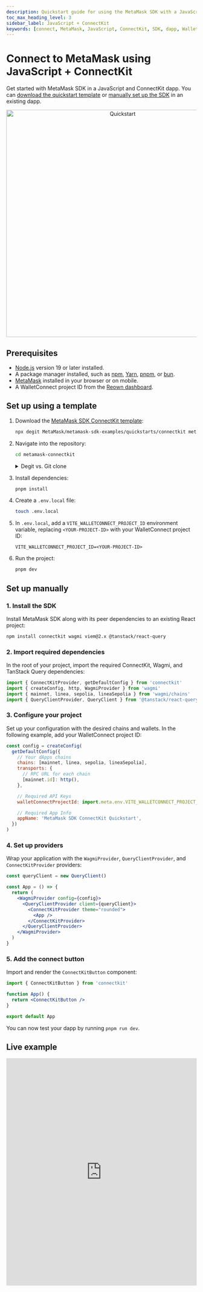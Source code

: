 ```yaml
---
description: Quickstart guide for using the MetaMask SDK with a JavaScript and ConnectKit dapp.
toc_max_heading_level: 3
sidebar_label: JavaScript + ConnectKit
keywords: [connect, MetaMask, JavaScript, ConnectKit, SDK, dapp, Wallet SDK]
---
```


# Connect to MetaMask using JavaScript + ConnectKit

Get started with MetaMask SDK in a JavaScript and ConnectKit dapp.
You can [download the quickstart template](#set-up-using-a-template) or [manually set up the SDK](#set-up-manually) in an existing dapp.

<p align="center">
  <a href="https://metamask-connectkit-demo.vercel.app/" target="_blank">
    <img src={require("../_assets/quickstart.jpg").default} alt="Quickstart" width="600px" />
  </a>
</p>

## Prerequisites

- [Node.js](https://nodejs.org/) version 19 or later installed.
- A package manager installed, such as [npm](https://docs.npmjs.com/downloading-and-installing-node-js-and-npm), [Yarn](https://yarnpkg.com/), [pnpm](https://pnpm.io/installation), or [bun](https://bun.sh/).
- [MetaMask](https://metamask.io/) installed in your browser or on mobile.
- A WalletConnect project ID from the [Reown dashboard](https://dashboard.reown.com/sign-in).

## Set up using a template

1. Download the [MetaMask SDK ConnectKit template](https://github.com/MetaMask/metamask-sdk-examples/tree/main/quickstarts/connectkit):

   ```bash
   npx degit MetaMask/metamask-sdk-examples/quickstarts/connectkit metamask-connectkit
   ```

2. Navigate into the repository:

   ```bash
   cd metamask-connectkit
   ```

    <details>
    <summary>Degit vs. Git clone</summary>
    <div>

   `degit` is a tool that enables cloning only the directory structure from a GitHub repository, without retrieving the entire repository.

   Alternatively, you can use `git clone`, which will download the entire repository.
   To do so, clone the MetaMask SDK examples repository and navigate into the `quickstarts/connectkit` directory:

   ```bash
   git clone https://github.com/MetaMask/metamask-sdk-examples
   cd metamask-sdk-examples/quickstarts/connectkit
   ```

    </div>
    </details>

3. Install dependencies:

   ```bash
   pnpm install
   ```

4. Create a `.env.local` file:

   ```bash
   touch .env.local
   ```

5. In `.env.local`, add a `VITE_WALLETCONNECT_PROJECT_ID` environment variable, replacing `<YOUR-PROJECT-ID>` with your WalletConnect project ID:

   ```text title=".env.local"
   VITE_WALLETCONNECT_PROJECT_ID=<YOUR-PROJECT-ID>
   ```

6. Run the project:

   ```bash
   pnpm dev
   ```

## Set up manually

### 1. Install the SDK

Install MetaMask SDK along with its peer dependencies to an existing React project:

```bash npm2yarn
npm install connectkit wagmi viem@2.x @tanstack/react-query
```

### 2. Import required dependencies

In the root of your project, import the required ConnectKit, Wagmi, and TanStack Query dependencies:

```jsx
import { ConnectKitProvider, getDefaultConfig } from 'connectkit'
import { createConfig, http, WagmiProvider } from 'wagmi'
import { mainnet, linea, sepolia, lineaSepolia } from 'wagmi/chains'
import { QueryClientProvider, QueryClient } from '@tanstack/react-query'
```

### 3. Configure your project

Set up your configuration with the desired chains and wallets.
In the following example, add your WalletConnect project ID:

```jsx
const config = createConfig(
  getDefaultConfig({
    // Your dApps chains
    chains: [mainnet, linea, sepolia, lineaSepolia],
    transports: {
      // RPC URL for each chain
      [mainnet.id]: http(),
    },

    // Required API Keys
    walletConnectProjectId: import.meta.env.VITE_WALLETCONNECT_PROJECT_ID,

    // Required App Info
    appName: 'MetaMask SDK ConnectKit Quickstart',
  })
)
```

### 4. Set up providers

Wrap your application with the `WagmiProvider`, `QueryClientProvider`, and `ConnectKitProvider` providers:

```jsx
const queryClient = new QueryClient()

const App = () => {
  return (
    <WagmiProvider config={config}>
      <QueryClientProvider client={queryClient}>
        <ConnectKitProvider theme="rounded">
          <App />
        </ConnectKitProvider>
      </QueryClientProvider>
    </WagmiProvider>
  )
}
```

### 5. Add the connect button

Import and render the `ConnectKitButton` component:

```jsx
import { ConnectKitButton } from 'connectkit'

function App() {
  return <ConnectKitButton />
}

export default App
```

You can now test your dapp by running `pnpm run dev`.

## Live example

<iframe className="mt-6" width="100%" height="600px" frameBorder="0" src="https://stackblitz.com/github/MetaMask/metamask-sdk-examples/tree/main/quickstarts/connectkit?ctl=1&embed=1&file=src%2Fmain.tsx&hideNavigation=1"></iframe>
